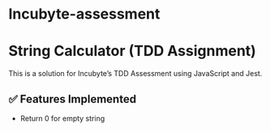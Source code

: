 # Incubyte-assessment

# String Calculator (TDD Assignment)

This is a solution for Incubyte’s TDD Assessment using JavaScript and Jest.

## ✅ Features Implemented
- Return 0 for empty string